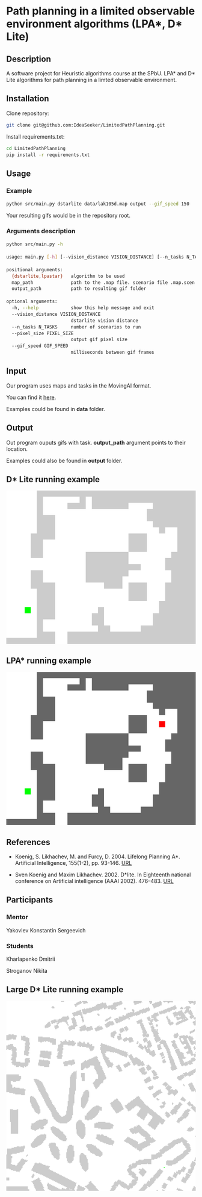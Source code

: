 # Path planning in a limited observable environment algorithms (LPA*, D* Lite)

## Description

A software project for Heuristic algorithms course at the SPbU.
LPA* and D* Lite algorithms for path planning in a limted observable environment. 

## Installation

Clone repository:

```bash
git clone git@github.com:IdeaSeeker/LimitedPathPlanning.git
```

Install requirements.txt:

```bash
cd LimitedPathPlanning
pip install -r requirements.txt
```

## Usage

### Example

```bash
python src/main.py dstarlite data/lak105d.map output --gif_speed 150
```

Your resulting gifs would be in the repository root.

### Arguments description

```bash
python src/main.py -h

usage: main.py [-h] [--vision_distance VISION_DISTANCE] [--n_tasks N_TASKS] [--pixel_size PIXEL_SIZE] [--gif_speed GIF_SPEED] {dstarlite,lpastar} map_path output_path

positional arguments:
  {dstarlite,lpastar}   algorithm to be used
  map_path              path to the .map file. scenario file .map.scen should be nearby
  output_path           path to resulting gif folder

optional arguments:
  -h, --help            show this help message and exit
  --vision_distance VISION_DISTANCE
                        dstarlite vision distance
  --n_tasks N_TASKS     number of scenarios to run
  --pixel_size PIXEL_SIZE
                        output gif pixel size
  --gif_speed GIF_SPEED
                        milliseconds between gif frames
```

## Input

Our program uses maps and tasks in the MovingAI format.

You can find it [here](https://movingai.com/benchmarks/formats.html).

Examples could be found in **data** folder.

## Output

Out program ouputs gifs with task. **output_path** argument points to their location.

Examples could also be found in **output** folder.

## D* Lite running example

<img src="/output/dstarlite.gif"/>

## LPA* running example

<img src="/output/lpastar.gif"/>

## References

+ Koenig, S. Likhachev, M. and Furcy, D. 2004. Lifelong Planning A*. Artificial Intelligence, 155(1-2), pp. 93-146. [URL](https://www.cs.cmu.edu/~maxim/files/aij04.pdf)

+ Sven Koenig and Maxim Likhachev. 2002. D*lite. In Eighteenth national conference on Artificial intelligence (AAAI 2002). 476–483. [URL](http://idm-lab.org/bib/abstracts/papers/aaai02b.pdf)

## Participants

### Mentor

Yakovlev Konstantin Sergeevich

### Students

Kharlapenko Dmitrii

Stroganov Nikita

## Large D* Lite running example

<img src="/output/paris.gif"/>